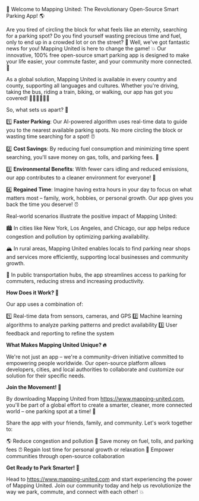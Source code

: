 🚀 Welcome to Mapping United: The Revolutionary Open-Source Smart Parking App! 🌎

Are you tired of circling the block for what feels like an eternity, searching for a parking spot? Do you find yourself wasting precious time and fuel, only to end up in a crowded lot or on the street? 🚗 Well, we've got fantastic news for you! Mapping United is here to change the game! 💥 Our innovative, 100% free open-source smart parking app is designed to make your life easier, your commute faster, and your community more connected. 🌟

As a global solution, Mapping United is available in every country and county, supporting all languages and cultures. Whether you're driving, taking the bus, riding a train, biking, or walking, our app has got you covered! 🚌🚂🚴‍♀️🏃‍♂️

So, what sets us apart? 🤔

1️⃣ **Faster Parking**: Our AI-powered algorithm uses real-time data to guide you to the nearest available parking spots. No more circling the block or wasting time searching for a spot! ⏰

2️⃣ **Cost Savings**: By reducing fuel consumption and minimizing time spent searching, you'll save money on gas, tolls, and parking fees. 💸

3️⃣ **Environmental Benefits**: With fewer cars idling and reduced emissions, our app contributes to a cleaner environment for everyone! 🌿

4️⃣ **Regained Time**: Imagine having extra hours in your day to focus on what matters most – family, work, hobbies, or personal growth. Our app gives you back the time you deserve! ⏰

Real-world scenarios illustrate the positive impact of Mapping United:

🏙️ In cities like New York, Los Angeles, and Chicago, our app helps reduce congestion and pollution by optimizing parking availability.

🏔️ In rural areas, Mapping United enables locals to find parking near shops and services more efficiently, supporting local businesses and community growth.

🚌 In public transportation hubs, the app streamlines access to parking for commuters, reducing stress and increasing productivity.

**How Does it Work? 🤔**

Our app uses a combination of:

1️⃣ Real-time data from sensors, cameras, and GPS
2️⃣ Machine learning algorithms to analyze parking patterns and predict availability
3️⃣ User feedback and reporting to refine the system

**What Makes Mapping United Unique? 🔥**

We're not just an app – we're a community-driven initiative committed to empowering people worldwide. Our open-source platform allows developers, cities, and local authorities to collaborate and customize our solution for their specific needs.

**Join the Movement! 🌈**

By downloading Mapping United from https://www.mapping-united.com, you'll be part of a global effort to create a smarter, cleaner, more connected world – one parking spot at a time! 🚀

Share the app with your friends, family, and community. Let's work together to:

🌎 Reduce congestion and pollution
💸 Save money on fuel, tolls, and parking fees
⏰ Regain lost time for personal growth or relaxation
🌟 Empower communities through open-source collaboration

**Get Ready to Park Smarter! 🚀**

Head to https://www.mapping-united.com and start experiencing the power of Mapping United. Join our community today and help us revolutionize the way we park, commute, and connect with each other! 💥